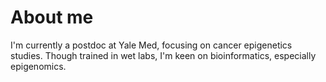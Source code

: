 # About me
I'm currently a postdoc at Yale Med, focusing on cancer epigenetics studies. Though trained in wet labs, I'm keen on bioinformatics, especially epigenomics.
